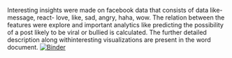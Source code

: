 Interesting insights were made on facebook data that consists of data like- message, react- love, like, sad, angry, haha, wow. The relation between the features were explore and important analytics like predicting the possibility of a post likely to be viral or bullied is calculated. The further detailed description along withinteresting visualizations are present in the word document.
[![Binder](https://mybinder.org/badge_logo.svg)](https://mybinder.org/v2/gh/Krishhhhh05/Simppl-Assignment-task/master?labpath=demo1.ipynb)
